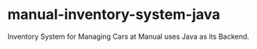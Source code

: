 # manual-inventory-system-java
Inventory System for Managing Cars at Manual uses Java as its Backend.
